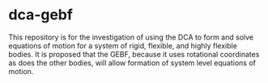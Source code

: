 dca-gebf
========

This repository is for the investigation of using the DCA to form and solve equations of motion for a system of rigid, flexible, and highly flexible bodies.  It is proposed that the GEBF, because it uses rotational coordinates as does the other bodies, will allow formation of system level equations of motion.  
